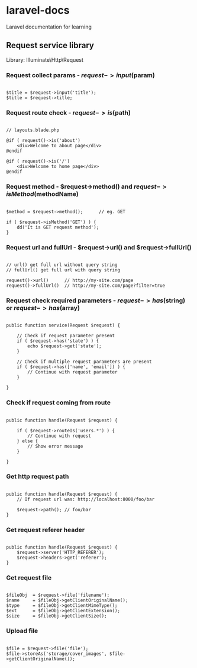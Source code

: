 # laravel-docs
Laravel documentation for learning  
  
  
## Request service library  

Library: Illuminate\Http\Request


### Request collect params - $request->input($param)

```

$title = $request->input('title');
$title = $request->title;

```  
  
  
  
### Request route check - $request->is($path)

```

// layouts.blade.php 

@if ( request()->is('about')
    <div>Welcome to about page</div>
@endif

@if ( request()->is('/')
    <div>Welcome to home page</div>
@endif

```


### Request method - $request->method() and $request->isMethod($methodName)

```

$method = $request->method();      // eg. GET

if ( $request->isMethod('GET') ) {
    dd('It is GET request method');
}

```



### Request url and fullUrl - $request->url() and $request->fullUrl()  

```

// url() get full url without query string 
// fullUrl() get full url with query string

request()->url()      // http://my-site.com/page
request()->fullUrl()  // http://my-site.com/page?filter=true

```



### Request check required parameters - $request->has($string) or $request->has($array)  
  
```

public function service(Request $request) {

    // Check if request parameter present
    if ( $request->has('state') ) {
        echo $request->get('state');
    }
    
    // Check if multiple request parameters are present
    if ( $request->has(['name', 'email']) ) {
        // Continue with request parameter
    }
    
}

```  
  
  
### Check if request coming from route  
  
```

public function handle(Request $request) {

    if ( $request->routeIs('users.*') ) {
        // Continue with request
    } else {
        // Show error message
    }

}

```



### Get http request path  

```

public function handle(Request $request) {
    // If request url was: http://localhost:8000/foo/bar
    
    $request->path(); // foo/bar
}

```  



### Get request referer header  

```

public function handle(Request $request) {
    $request->server('HTTP_REFERER');
    $request->headers->get('referer');
}

```  



### Get request file  

```

$fileObj  = $request->file('filename');
$name     = $fileObj->getClientOriginalName();
$type     = $fileObj->getClientMimeType();
$ext      = $fileObj->getClientExtension();
$size     = $fileObj->getClientSize();

```  



### Upload file  

```

$file = $request->file('file');
$file->storeAs('storage/cover_images', $file->getClientOriginalName());

```
